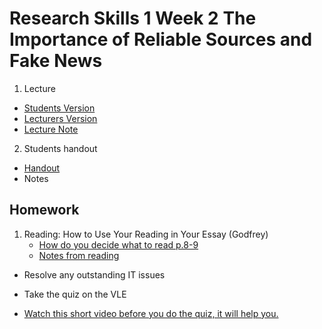 # Research Skills 1 Week 2 The Importance of Reliable Sources and Fake News 
1. Lecture
  - [Students Version](/Week2reliableSources/materials/students-version.pptx)
  - [Lecturers Version](/Week2reliableSources/materials/students-version.pptx)
  - [Lecture Note]()
2. Students handout
  - [Handout](/Week2reliableSources/materials/Students-handout.docx)
  - Notes


## Homework

1. Reading: How to Use Your Reading in Your Essay (Godfrey)
   - [How do you decide what to read p.8-9](/Week2reliableSources/materials/Kortext%20_%20PDF%20Reader.pdf)
   - [Notes from reading](/Week2reliableSources/materials/Kortext%20_%20PDF%20Reader.md)

- Resolve any outstanding IT issues

- Take the quiz on the VLE

- [Watch this short video before you do the quiz, it will help you.](https://www.youtube.com/watch?v=HxS7FJo8HIM)
 

